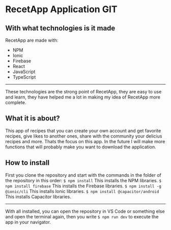 # RecetApp Application GIT 

## With what technologies is it made
RecetApp are made with:
- NPM
- Ionic
- Firebase
- React
- JavaScript
- TypeScript

------------

These technologies are the strong point of RecetApp, they are easy to use and learn, they have helped me a lot in making my idea of RecetApp more complete.

## What it is about?
This app of recipes that you can create your own account and get favorite recipes, give 	 likes to another ones, share with the community your delicius recipes and more. Thats the focus on this app. In the future I will make more functions that will probably make you want to download the application.

## How to install
First you clone the repository and start with the commands in the folder of the repository in this order:
`$ npm install` 
This installs the NPM libraries.
`$ npm install firebase`
This installs the Firebase libraries.
`$ npm install -g @ionic/cli`
This installs Ionic libraries.
`$ npm install @capacitor/android`
This installs Capacitor libraries.

------------

With all installed, you can open the repository in VS Code or something else and open the terminal again, then you write `$ npm run dev` to execute the app in your navigator.
